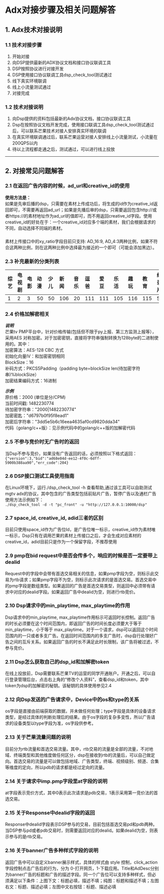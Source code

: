  Adx对接步骤及相关问题解答 
===============================

## 1. Adx技术对接说明  ##
### 1.1 技术对接步骤 ###
1.  开始对接  
2.  向DSP提供最新的ADX协议文档和接口协议联调工具  
3.  DSP按照协议进行对接开发  
4.  DSP使用接口协议联调工具dsp_check_tool测试通过  
5.  线下真实环境联调  
6.  线上小流量测试通过  
7.  对接完成  


### 1.2 技术对接说明 ###
1.  向Dsp提供的资料包括最新的Adx协议文档，接口协议联调工具 
2.  Dsp在按照协议文档开发完成，使用接口联调工具dsp_check_tool测试通过后，可以联系芒果技术对接人安排真实环境的联调 
3.  在真实环境联调通过后，联系芒果运营对接人安排线上小流量测试，小流量在200QPS以内
4.  待以上流程都走通之后，测试通过，可以进行线上投放


----------


## 2. 对接常见问题解答 ##


### 2.1	在返回广告内容的时候，ad_url和creative_id的使用 ###
**使用方法是：**  
如果是先审后播的dsp，只需要在素材上传成功后，将生成的id作为creative_id返回即可，不需要再返回ad_url；如果是先播后审的dsp，只需要返回包含http://或者https://的素材地址作为ad_url的值即可，而不用返回creative_id字段。使用creative_id的好处在于：一个creative_id对应多个端的素材，我们会根据请求的不同，自动选择不同端的素材。
###  ###
素材上传接口中的xy_ratio字段目前只支持: AD_16:9, AD_4:3两种比例，如果不符合这两种比例，则在这两种比例中选择最为接近的一个即可（可能会添加黑边）。
### 2.3	补充最新的分类列表 ###
|综艺|电视剧|电影|动漫|少儿|新闻|音乐|逗爸|爱豆|乐活|趣玩|教育|纪录片|
|:--|:--|:--|:--|:--|:--|:--|:--|:--|:--|:--|:--|:--|
|1|2|3|50|50|106|20|111|111|105|116|115|51|

### 2.4	价格加解密相关 ###
***说明***  
芒果tv PMP平台中，针对价格传输(包括但不限于py上报、第三方监测上报等），采用AES 对称加密。对于加密密钥，直接将字符串强制转换为128byte的二进制使用的。其中：  
   加密算法：AES-128 CBC 方式  
   初始化向量IV：和加密密钥相同  
   BlockSize：16  
   补码方式：PKCS5Padding（padding byte=blockSize len(待加密字符串)%blockSize）  
   加密结果编码方式：16进制 
  
***示例***  
   原价格：2000 (单位是分/CPM)  
   当前时间戳: 1482230774  
   待加密字符串："2000|1482230774"  
   加密密匙："d6797b0f95f8ead1"  
   加密后字符串："3dd5e5b6c16eea4635af0cd9820dda34"       
   代码（golang/c++版）：见示例代码中的golang/c++版的加解密代码

### 2.5	不参与竞价时无广告时的返回 ###
当Dsp不参与竞价，如果没有广告返回的话，必须按照以下格式返回：
`{"version":3,"bid":"ad68e04d-ee12-4f0c-6dff-5900b388aa90","err_code":204}`

###  2.6	DSP接口测试工具使用指南 ###
在Linux环境下，运行./dsp_check_tool -h 查看帮助,通过该工具可以自助测试mgtv adx的协议，其中包含的广告类型包括前贴片广告，暂停广告以及通栏广告  
使用方法示例如下：  
`./dsp_check_tool -d -t "pc_front" -u "http://127.0.0.1:10000/dsp"    `

### 2.7	space_id, creative_id, adid三者的区别 ###
目前只使用space_id作为广告位Id，是广告位唯一标示，creative_id作为素材唯一标示，Dsp只有在调用芒果的素材上传接口之后，才会生成对应素材的creative_id，adid目前只是作为一个保留字段，不推荐使用

### 2.9  pmp在bid request中是否会传多个，响应的时候是否一定要带上dealid ###
Request中的字段中会带有首选交易相关的信息，如果pmp字段为空，则标示此交易为rtb请求；如果pmp字段不为空，则标示此次请求的是首选交易。首选交易中的pmp字段是数组类型。如果返回的广告是首选交易类型，则返回中必须带有请求中对应的dealid字段。如果返回广告中dealid为空，则进行rtb竞价。

### 2.10 Dsp请求中的min_playtime, max_playtime的作用 ###
Dsp请求中的min_playtime, max_playtime作用标示可返回时长控制。返回广告的时长必须要在这个时间范围内，即返回广告的时间长度必须要大于等于min_playtime，小于等于 max_playtime。对于一个请求，dsp可以返回这个时间范围内的一只或者多支广告。在返回时间范围内的多支广告时，dsp自行处理好广告之间的互斥关系。如果返回广告的时长不满足此时长限制，该广告将被过滤，不参与竞价。

### 2.11 Dsp怎么获取自己的dsp_id和加解密token ###
在线上投放前，Dsp需要联系芒果TV的运营的同学开通账户。开通之后，可以自行登录管理后台，点击右上角的“修改个人资料”，查看dsp_id和token，其中token为dsp的加解密的秘钥。该秘钥的具体使用参见2.4

### 2.12 向Dsp发送的广告请求中，Device中的os和type的关系 ###
os字段是直接由前端获取的数据，并未做任何处理；type字段是具体的设备请求类型，是经过具体的判断处理后的结果。由于os字段的复杂多变性，所以广告请求的设备类型以type字段为准，os字段供参考。

### 2.13 关于芒果流量问题的说明 ###
目前分为rtb流量和首选交易流量。其中，rtb交易的流量是全部的流量，不对地域、终端类型和其他维度做任何区分，dsp在接收到rtb的流量后，可以自己做定向。首选交易的流量是可以做包括地域、广告类型，终端、视频级别、频道、合集等维度的定向，所以pdb的请求都是经过定向的流量。

### 2.14 关于请求中imp.pmp字段里at字段的说明 ###
at字段表示竞价方式，其中0表示此次请求是pdb交易，1表示采用第一竞价法的首选交易。

### 2.15 关于Response中dealid字段的返回 ###
Response中dealid字段表示DSP参与的交易，目前包括首选交易pd和pdb两种。当DSP参与pd或者pdb交易时，则需要返回对应的dealid。如果dealid为空，则表示参与的是rtb交易。

### 2.16 关于banner广告多种样式字段的说明 ###
返回广告中可以自定义banner展示样式，具体的样式由 style 控制，click_action字段控制点击广告后的行为，分为 0-打开网页，1-下载应用。Title和AdDesc分别为banner广告的标题和广告的描述字段。同一个广告位可以支持多种样式，但必须满足以下条件：上图下文：标题必填，描述不填；纯图：标题和描述不填；左图右文：标题、描述必填；左图中文右按钮：标题、描述必填

